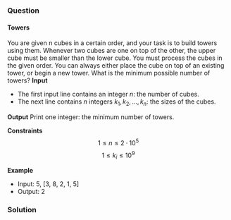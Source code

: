 ### Question
#### Towers
You are given n cubes in a certain order, and your task is to build towers using them. Whenever two cubes are one on top of the other, the upper cube must be smaller than the lower cube.
You must process the cubes in the given order. You can always either place the cube on top of an existing tower, or begin a new tower. What is the minimum possible number of towers?
**Input**
- The first input line contains an integer $n$: the number of cubes.
- The next line contains $n$ integers $k_1,k_2,\ldots,k_n$: the sizes of the cubes.

**Output** Print one integer: the minimum number of towers.

**Constraints**
$$ 1 \le n \le 2 \cdot 10^5 $$
$$ 1 \le k_i \le 10^9 $$

**Example**
- Input: 5, [3, 8, 2, 1, 5]
- Output: 2

### Solution